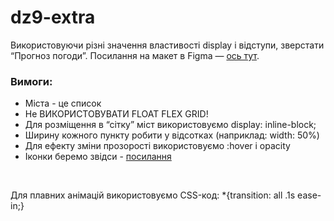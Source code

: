 # dz9-extra
Використовуючи різні значення властивості display і відступи, зверстати “Прогноз погоди”. Посилання на макет в Figma — <a href="https://www.figma.com/file/jOwCkDn0vbTi5e7AXa4dCk/Weather">ось тут</a>.

<h3>Вимоги:</h3>
<ul>
<li>Міста - це список</li>
<li>Не ВИКОРИСТОВУВАТИ FLOAT FLEX GRID!</li>
<li>Для розміщення в “сітку” міст використовуємо display: inline-block;</li>
<li>Ширину кожного пункту робити у відсотках (наприклад: width: 50%)</li>
<li>Для ефекту зміни прозорості використовуємо :hover і opacity</li>
<li>Іконки беремо звідси - <a href=https://erikflowers.github.io/weather-icons/>посилання</a></li>
</ul>
<br>
<p> Для плавних анімацій використовуємо CSS-код: *{transition: all .1s ease-in;}</p>
